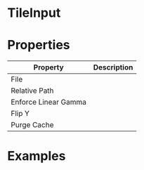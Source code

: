 # TileInput


# Properties


| Property | Description| 
| -------- | -----------|
| File |  |
| Relative Path |  |
| Enforce Linear Gamma |  |
| Flip Y |  |
| Purge Cache |  |




# Examples

